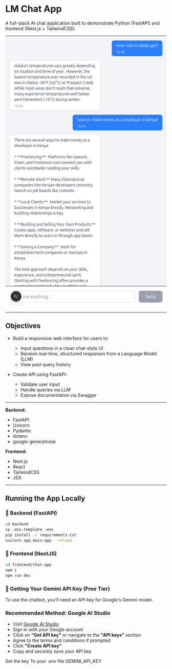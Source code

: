# LM Chat App

A full-stack AI chat application built to demonstrate Python (FastAPI) and frontend (Next.js + TailwindCSS).

![Description](images/front_ui.png)

---

## Objectives

- Build a responsive web interface for users to:
  - Input questions in a clean chat-style UI
  - Receive real-time, structured responses from a Language Model (LLM)
  - View past query history

- Create API using FastAPI:
  - Validate user input
  - Handle queries via LLM
  - Expose documentation via Swagger

---
**Backend:**  
- FastAPI  
- Uvicorn  
- Pydantic  
- dotenv
- google-generativeai

**Frontend:**  
- Next.js  
- React  
- TailwindCSS  
- JSX

---

## Running the App Locally

### 🔹 Backend (FastAPI)

```bash
cd backend
cp .env.template .env
pip install -r requirements.txt
uvicorn app.main:app --reload
```
### 🔹 Frontend (NextJS)

```bash
cd frontend/chat-app
npm i
npm run dev
```

### 🔹 Getting Your Gemini API Key (Free Tier)

To use the chatbot, you'll need an API key for Google's Gemini model.

### Recommended Method: Google AI Studio

- Visit [Google AI Studio](https://makersuite.google.com/)
- Sign in with your Google account
- Click on **"Get API key"** or navigate to the **"API keys"** section
- Agree to the terms and conditions if prompted
- Click **"Create API key"**
- Copy and securely save your API key

Set the key To your .env file GEMINI_API_KEY